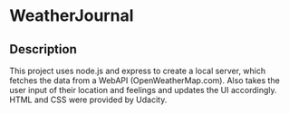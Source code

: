 # WeatherJournal

## Description

This project uses node.js and express to create a local server, which fetches the data from a WebAPI (OpenWeatherMap.com). Also takes the user input of their location and feelings and updates the UI accordingly. HTML and CSS were provided by Udacity. 
